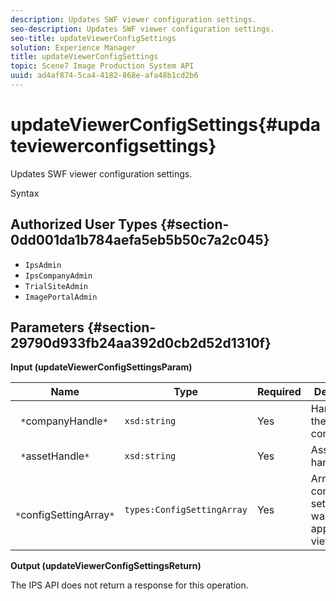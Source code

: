 ```yaml
---
description: Updates SWF viewer configuration settings.
seo-description: Updates SWF viewer configuration settings.
seo-title: updateViewerConfigSettings
solution: Experience Manager
title: updateViewerConfigSettings
topic: Scene7 Image Production System API
uuid: ad4af874-5ca4-4182-868e-afa48b1cd2b6
---
```


# updateViewerConfigSettings{#updateviewerconfigsettings}

Updates SWF viewer configuration settings.

 Syntax 

## Authorized User Types {#section-0dd001da1b784aefa5eb5b50c7a2c045}

* `IpsAdmin` 
* `IpsCompanyAdmin` 
* `TrialSiteAdmin` 
* `ImagePortalAdmin`

## Parameters {#section-29790d933fb24aa392d0cb2d52d1310f}

**Input (updateViewerConfigSettingsParam)** 

|  Name  | Type  | Required  | Description  |
|---|---|---|---|
|  ` *`companyHandle`*`  | `xsd:string`  | Yes  | Handle to the company.  |
|  ` *`assetHandle`*`  | `xsd:string`  | Yes  | Asset handle.  |
|  ` *`configSettingArray`*`  | `types:ConfigSettingArray`  | Yes  | Array of configuration settings you want to apply to the viewer.  |

**Output (updateViewerConfigSettingsReturn)**

The IPS API does not return a response for this operation. 
